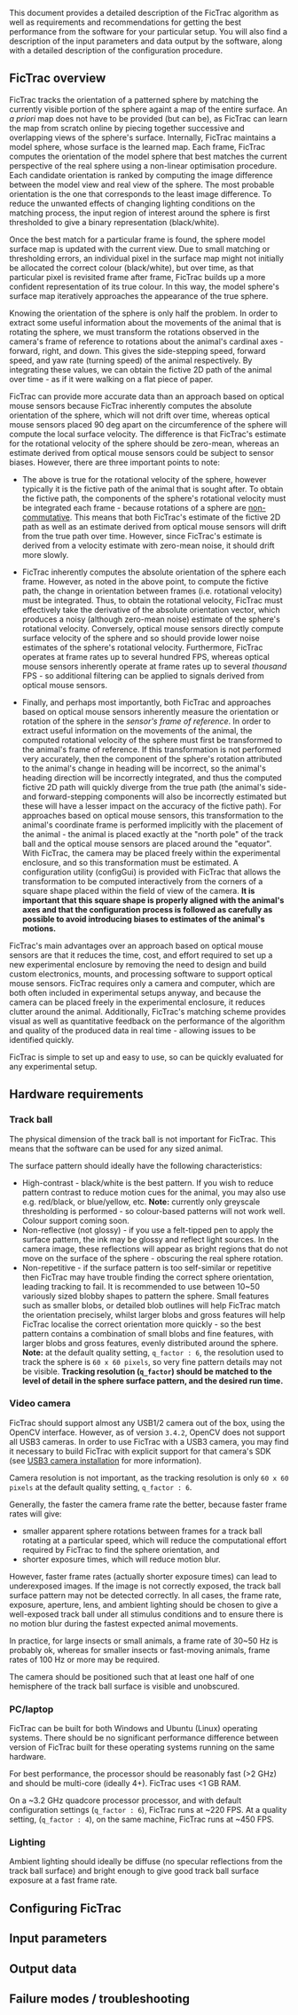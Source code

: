This document provides a detailed description of the FicTrac algorithm as well as requirements and recommendations for getting the best performance from the software for your particular setup. You will also find a description of the input parameters and data output by the software, along with a detailed description of the configuration procedure.

## FicTrac overview

FicTrac tracks the orientation of a patterned sphere by matching the currently visible portion of the sphere againt a map of the entire surface. An *a priori* map does not have to be provided (but can be), as FicTrac can learn the map from scratch online by piecing together successive and overlapping views of the sphere's surface. Internally, FicTrac maintains a model sphere, whose surface is the learned map. Each frame, FicTrac computes the orientation of the model sphere that best matches the current perspective of the real sphere using a non-linear optimisation procedure. Each candidate orientation is ranked by computing the image difference between the model view and real view of the sphere. The most probable orientation is the one that corresponds to the least image difference. To reduce the unwanted effects of changing lighting conditions on the matching process, the input region of interest around the sphere is first thresholded to give a binary representation (black/white). 

Once the best match for a particular frame is found, the sphere model surface map is updated with the current view. Due to small matching or thresholding errors, an individual pixel in the surface map might not initially be allocated the correct colour (black/white), but over time, as that particular pixel is revisited frame after frame, FicTrac builds up a more confident representation of its true colour. In this way, the model sphere's surface map iteratively approaches the appearance of the true sphere.

Knowing the orientation of the sphere is only half the problem. In order to extract some useful information about the movements of the animal that is rotating the sphere, we must transform the rotations observed in the camera's frame of reference to rotations about the animal's cardinal axes - forward, right, and down. This gives the side-stepping speed, forward speed, and yaw rate (turning speed) of the animal respectively. By integrating these values, we can obtain the fictive 2D path of the animal over time - as if it were walking on a flat piece of paper.

FicTrac can provide more accurate data than an approach based on optical mouse sensors because FicTrac inherently computes the absolute orientation of the sphere, which will not drift over time, whereas optical mouse sensors placed 90 deg apart on the circumference of the sphere will compute the local surface velocity. The difference is that FicTrac's estimate for the rotational velocity of the sphere should be zero-mean, whereas an estimate derived from optical mouse sensors could be subject to sensor biases. However, there are three important points to note:
    
 * The above is true for the rotational velocity of the sphere, however typically it is the fictive path of the animal that is sought after. To obtain the fictive path, the components of the sphere's rotational velocity must be integrated each frame - because rotations of a sphere are [non-commutative](https://en.wikipedia.org/wiki/Commutative_property). This means that both FicTrac's estimate of the fictive 2D path as well as an estimate derived from optical mouse sensors will drift from the true path over time. However, since FicTrac's estimate is derived from a velocity estimate with zero-mean noise, it should drift more slowly.
    
 * FicTrac inherently computes the absolute orientation of the sphere each frame. However, as noted in the above point, to compute the fictive path, the change in orientation between frames (i.e. rotational velocity) must be integrated. Thus, to obtain the rotational velocity, FicTrac must effectively take the derivative of the absolute orientation vector, which produces a noisy (although zero-mean noise) estimate of the sphere's rotational velocity. Conversely, optical mouse sensors directly compute surface velocity of the sphere and so should provide lower noise estimates of the sphere's rotational velocity. Furthermore, FicTrac operates at frame rates up to several hundred FPS, whereas optical mouse sensors inherently operate at frame rates up to several *thousand* FPS - so additional filtering can be applied to signals derived from optical mouse sensors.
    
 * Finally, and perhaps most importantly, both FicTrac and approaches based on optical mouse sensors inherently measure the orientation or rotation of the sphere in the *sensor's frame of reference*. In order to extract useful information on the movements of the animal, the computed rotational velocity of the sphere must first be transformed to the animal's frame of reference. If this transformation is not performed very accurately, then the component of the sphere's rotation attributed to the animal's change in heading will be incorrect, so the animal's heading direction will be incorrectly integrated, and thus the computed fictive 2D path will quickly diverge from the true path (the animal's side- and forward-stepping components will also be incorrectly estimated but these will have a lesser impact on the accuracy of the fictive path). For approaches based on optical mouse sensors, this transformation to the animal's coordinate frame is performed implicitly with the placement of the animal - the animal is placed exactly at the "north pole" of the track ball and the optical mouse sensors are placed around the "equator". With FicTrac, the camera may be placed freely within the experimental enclosure, and so this transformation must be estimated. A configuration utility (configGui) is provided with FicTrac that allows the transformation to be computed interactively from the corners of a square shape placed within the field of view of the camera. **It is important that this square shape is properly aligned with the animal's axes and that the configuration process is followed as carefully as possible to avoid introducing biases to estimates of the animal's motions.**
 
FicTrac's main advantages over an approach based on optical mouse sensors are that it reduces the time, cost, and effort required to set up a new experimental enclosure by removing the need to design and build custom electronics, mounts, and processing software to support optical mouse sensors. FicTrac requires only a camera and computer, which are both often included in experimental setups anyway, and because the camera can be placed freely in the experimental enclosure, it reduces clutter around the animal. Additionally, FicTrac's matching scheme provides visual as well as quantitative feedback on the performance of the algorithm and quality of the produced data in real time - allowing issues to be identified quickly.

FicTrac is simple to set up and easy to use, so can be quickly evaluated for any experimental setup.

## Hardware requirements

### Track ball

The physical dimension of the track ball is not important for FicTrac. This means that the software can be used for any sized animal.

The surface pattern should ideally have the following characteristics:
* High-contrast - black/white is the best pattern. If you wish to reduce pattern contrast to reduce motion cues for the animal, you may also use e.g. red/black, or blue/yellow, etc. **Note:** currently only greyscale thresholding is performed - so colour-based patterns will not work well. Colour support coming soon.
* Non-reflective (not glossy) - if you use a felt-tipped pen to apply the surface pattern, the ink may be glossy and reflect light sources. In the camera image, these reflections will appear as bright regions that do not move on the surface of the sphere - obscuring the real sphere rotation.
* Non-repetitive - if the surface pattern is too self-similar or repetitive then FicTrac may have trouble finding the correct sphere orientation, leading tracking to fail. It is recommended to use between 10~50 variously sized blobby shapes to pattern the sphere. Small features such as smaller blobs, or detailed blob outlines will help FicTrac match the orientation precisely, whilst larger blobs and gross features will help FicTrac localise the correct orientation more quickly - so the best pattern contains a combination of small blobs and fine features, with larger blobs and gross features, evenly distributed around the sphere. **Note:** at the default quality setting, `q_factor : 6`, the resolution used to track the sphere is `60 x 60 pixels`, so very fine pattern details may not be visible. **Tracking resolution (`q_factor`) should be matched to the level of detail in the sphere surface pattern, and the desired run time.**

### Video camera

FicTrac should support almost any USB1/2 camera out of the box, using the OpenCV interface. However, as of version `3.4.2`, OpenCV does not support all USB3 cameras. In order to use FicTrac with a USB3 camera, you may find it necessary to build FicTrac with explicit support for that camera's SDK (see [USB3 camera installation](../README.md#usb3-camera-installation) for more information).

Camera resolution is not important, as the tracking resolution is only `60 x 60 pixels` at the default quality setting, `q_factor : 6`.

Generally, the faster the camera frame rate the better, because faster frame rates will give:
* smaller apparent sphere rotations between frames for a track ball rotating at a particular speed, which will reduce the computational effort required by FicTrac to find the sphere orientation, and
* shorter exposure times, which will reduce motion blur.

However, faster frame rates (actually shorter exposure times) can lead to underexposed images. If the image is not correctly exposed, the track ball surface pattern may not be detected correctly. In all cases, the frame rate, exposure, aperture, lens, and ambient lighting should be chosen to give a well-exposed track ball under all stimulus conditions and to ensure there is no motion blur during the fastest expected animal movements.

In practice, for large insects or small animals, a frame rate of 30~50 Hz is probably ok, whereas for smaller insects or fast-moving animals, frame rates of 100 Hz or more may be required.

The camera should be positioned such that at least one half of one hemisphere of the track ball surface is visible and unobscured.

### PC/laptop

FicTrac can be built for both Windows and Ubuntu (Linux) operating systems. There should be no significant performance difference between version of FicTrac built for these operating systems running on the same hardware.

For best performance, the processor should be reasonably fast (>2 GHz) and should be multi-core (ideally 4+). FicTrac uses <1 GB RAM.

On a ~3.2 GHz quadcore processor processor, and with default configuration settings (`q_factor : 6`), FicTrac runs at ~220 FPS. At a quality setting, (`q_factor : 4`), on the same machine, FicTrac runs at ~450 FPS.

### Lighting

Ambient lighting should ideally be diffuse (no specular reflections from the track ball surface) and bright enough to give good track ball surface exposure at a fast frame rate.

## Configuring FicTrac

## Input parameters

## Output data

## Failure modes / troubleshooting

